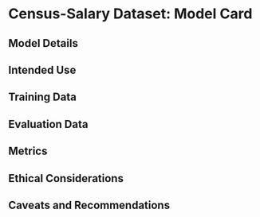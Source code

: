 # Census-Salary Dataset: Model Card



## Model Details



## Intended Use



## Training Data



## Evaluation Data



## Metrics



## Ethical Considerations



## Caveats and Recommendations


